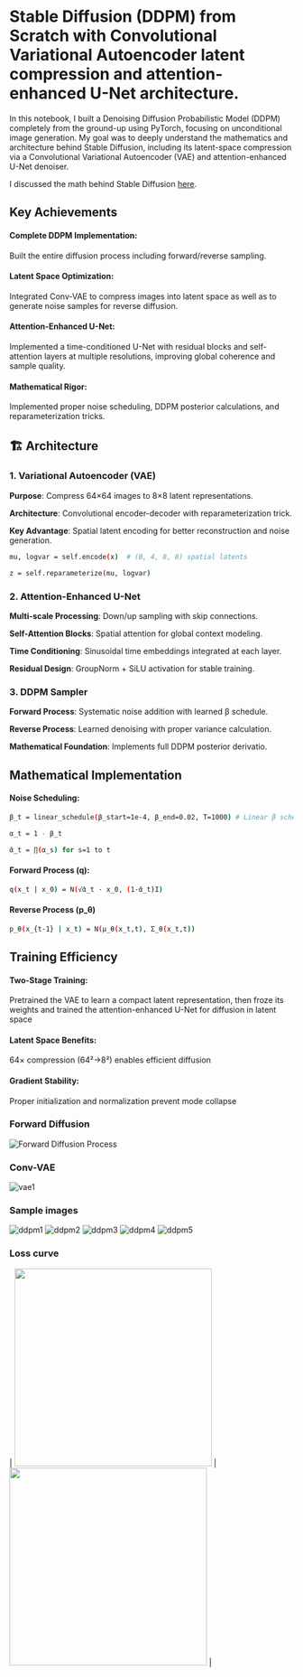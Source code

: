 # Stable Diffusion (DDPM) from Scratch with Convolutional Variational Autoencoder latent compression and attention-enhanced U-Net architecture.

In this notebook, I built a Denoising Diffusion Probabilistic Model (DDPM) completely from the ground-up using PyTorch, focusing on unconditional image generation.
My goal was to deeply understand the mathematics and architecture behind Stable Diffusion, including its latent-space compression via a Convolutional Variational Autoencoder (VAE) and attention-enhanced U-Net denoiser.

I discussed the math behind Stable Diffusion [here](https://medium.com/@shovonsharma/the-math-behind-stable-diffusion-232ac2f9f263).

## Key Achievements
#### Complete DDPM Implementation: 
Built the entire diffusion process including forward/reverse sampling.
#### Latent Space Optimization: 
Integrated Conv-VAE to compress images into latent space as well as to generate noise samples for reverse diffusion.
#### Attention-Enhanced U-Net: 
Implemented a time-conditioned U-Net with residual blocks and self-attention layers at multiple resolutions, improving global coherence and sample quality.
#### Mathematical Rigor: 
Implemented proper noise scheduling, DDPM posterior calculations, and reparameterization tricks.

## 🏗️ Architecture
### 1. Variational Autoencoder (VAE)
**Purpose**: Compress 64×64 images to 8×8 latent representations.

**Architecture**: Convolutional encoder-decoder with reparameterization trick.

**Key Advantage**: Spatial latent encoding for better reconstruction and noise generation.

```bash
mu, logvar = self.encode(x)  # (B, 4, 8, 8) spatial latents

z = self.reparameterize(mu, logvar)
```

### 2. Attention-Enhanced U-Net
**Multi-scale Processing**: Down/up sampling with skip connections.

**Self-Attention Blocks**: Spatial attention for global context modeling.

**Time Conditioning**: Sinusoidal time embeddings integrated at each layer.

**Residual Design**: GroupNorm + SiLU activation for stable training.

### 3. DDPM Sampler
**Forward Process**: Systematic noise addition with learned β schedule.

**Reverse Process**: Learned denoising with proper variance calculation.

**Mathematical Foundation**: Implements full DDPM posterior derivatio.

##  Mathematical Implementation
#### Noise Scheduling:
```bash
β_t = linear_schedule(β_start=1e-4, β_end=0.02, T=1000) # Linear β schedule for T timesteps

α_t = 1 - β_t

ᾱ_t = ∏(α_s) for s=1 to t
```
#### Forward Process (q):
```bash
q(x_t | x_0) = N(√ᾱ_t · x_0, (1-ᾱ_t)I)
```
#### Reverse Process (p_θ)
```bash
p_θ(x_{t-1} | x_t) = N(μ_θ(x_t,t), Σ_θ(x_t,t))
```

## Training Efficiency

#### Two-Stage Training: 
Pretrained the VAE to learn a compact latent representation, then froze its weights and trained the attention-enhanced U-Net for diffusion in latent space
#### Latent Space Benefits: 
64× compression (64²→8²) enables efficient diffusion
#### Gradient Stability: 
Proper initialization and normalization prevent mode collapse

### Forward Diffusion
![Forward Diffusion Process](https://github.com/shovonSharma/Stable-difusion-from-scratch/blob/main/forward%20sample.jpg)

### Conv-VAE
![vae1](https://github.com/shovonSharma/Stable-difusion-from-scratch/blob/main/vae1.jpg)

### Sample images
![ddpm1](https://github.com/shovonSharma/Stable-difusion-from-scratch/blob/main/ddpm1.jpg)
![ddpm2](https://github.com/shovonSharma/Stable-difusion-from-scratch/blob/main/ddpm2.jpg)
![ddpm3](https://github.com/shovonSharma/Stable-difusion-from-scratch/blob/main/ddpm3.jpg)
![ddpm4](https://github.com/shovonSharma/Stable-difusion-from-scratch/blob/main/ddpm4.jpg)
![ddpm5](https://github.com/shovonSharma/Stable-difusion-from-scratch/blob/main/ddpm5.jpg)

### Loss curve
| <img src="https://github.com/shovonSharma/Stable-difusion-from-scratch/blob/main/VAE_trainloss.jpg" width="350"/> | <img src="https://github.com/shovonSharma/Stable-difusion-from-scratch/blob/main/DDPM_trainloss.jpg" width="350"/> |
